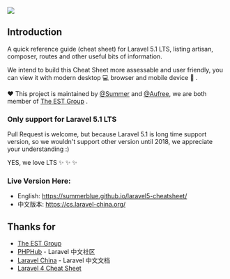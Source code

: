 ![](http://ww3.sinaimg.cn/large/76dc7f1bjw1f2mqhtw9v6j21bs10m7fs.jpg)

## Introduction

A quick reference guide (cheat sheet) for Laravel 5.1 LTS, listing artisan, composer, routes and other useful bits of information.

We intend to build this Cheat Sheet more assessable and user friendly, you can view it with modern desktop :computer: browser and mobile device :iphone: .

:heart:  This project is maintained by [@Summer](https://github.com/summerblue) and [@Aufree](https://github.com/aufree), we are both member of [The EST Group](http://estgroupe.com) .

### Only support for Laravel 5.1 LTS

Pull Request is welcome, but because Laravel 5.1 is long time support version, so we wouldn't support other version until 2018, we appreciate your understanding :)

YES, we love LTS :sparkles:  :sparkles:  :sparkles:

### Live Version Here:

* English: https://summerblue.github.io/laravel5-cheatsheet/
* 中文版本: https://cs.laravel-china.org/

## Thanks for

* [The EST Group](http://estgroupe.com)
* [PHPHub](http://phphub.org) - Laravel 中文社区
* [Laravel China](http://laravel-china.org/) - Laravel 中文文档
* [Laravel 4 Cheat Sheet](https://github.com/jesseobrien/laravel-cheatsheet)


